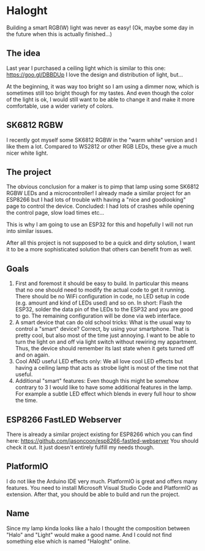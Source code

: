 # Haloght
Building a smart RGB(W) light was never as easy! (Ok, maybe some day in the future when this is actually finished...)

## The idea
Last year I purchased a ceiling light which is similar to this one: https://goo.gl/DBBDUp 
I love the design and distribution of light, but...

At the beginning, it was way too bright so I am using a dimmer now, which is sometimes still too bright though for my tastes. And even though the color of the light is ok, I would still want to be able to change it and make it more comfortable, use a wider variety of colors.

## SK6812 RGBW
I recently got myself some SK6812 RGBW in the "warm white" version and I like them a lot. Compared to WS2812 or other RGB LEDs, these give a much nicer white light.

## The project
The obvious conclusion for a maker is to pimp that lamp using some SK6812 RGBW LEDs and a microcontroller! I already made a similar project for an ESP8266 but I had lots of trouble with having a "nice and goodlooking" page to control the device. Concluded: I had lots of crashes while opening the control page, slow load times etc... 

This is why I am going to use an ESP32 for this and hopefully I will not run into similar issues.

After all this project is not supposed to be a quick and dirty solution, I want it to be a more sophisticated solution that others can benefit from as well.

## Goals
1. First and foremost it should be easy to build. In particular this means that no one should need to modify the actual code to get it running. There should be no WiFi configuration in code, no LED setup in code (e.g. amount and kind of LEDs used) and so on. In short: Flash the ESP32, solder the data pin of the LEDs to the ESP32 and you are good to go. The remaining configuration will be done via web interface.
2. A smart device that can do old school tricks: What is the usual way to control a "smart" device? Correct, by using your smartphone. That is pretty cool, but also most of the time just annoying. I want to be able to turn the light on and off via light switch without rewiring my appartment. Thus, the device should remember its last state when it gets turned off and on again. 
3. Cool AND useful LED effects only: We all love cool LED effects but having a ceiling lamp that acts as strobe light is most of the time not that useful.
4. Additional "smart" features: Even though this might be somehow contrary to 3 I would like to have some additional features in the lamp. For example a subtle LED effect which blends in every full hour to show the time.

## ESP8266 FastLED Webserver
There is already a similar project existing for ESP8266 which you can find here: https://github.com/jasoncoon/esp8266-fastled-webserver 
You should check it out. It just doesn't entirely fulfill my needs though.

## PlatformIO
I do not like the Arduino IDE very much. PlatformIO is great and offers many features. You need to install Microsoft Visual Studio Code and PlatformIO as extension. After that, you should be able to build and run the project.

## Name
Since my lamp kinda looks like a halo I thought the composition between "Halo" and "Light" would make a good name. And I could not find something else which is named "Haloght" online.
